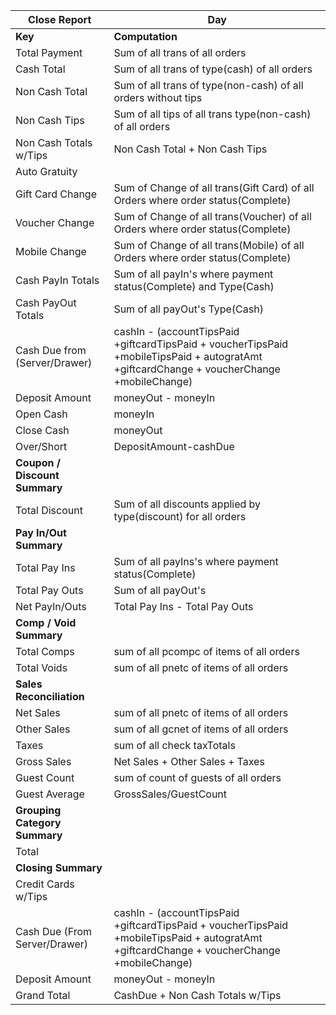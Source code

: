 | __Close Report__ | __Day__|
| ------ | ------ |
| __Key__ | __Computation__ |
| Total Payment | Sum of all trans of all orders |
| Cash Total | Sum of all trans of type(cash) of all orders |
| Non Cash Total | Sum of all trans of type(non-cash) of all orders without tips |
| Non Cash Tips | Sum of all tips of all trans type(non-cash) of all orders   |
| Non Cash Totals w/Tips | Non Cash Total + Non Cash Tips  |
| Auto Gratuity |  |
| Gift Card Change| Sum of Change of all trans(Gift Card) of all Orders where order status(Complete) |
| Voucher Change | Sum of Change of all trans(Voucher) of all Orders where order status(Complete) |
| Mobile Change |Sum of Change of all trans(Mobile) of all Orders where order status(Complete) |
| Cash PayIn Totals | Sum of all payIn's where payment status(Complete) and Type(Cash)|
| Cash PayOut Totals | Sum of all payOut's Type(Cash) |
| Cash Due from (Server/Drawer) | cashIn - (accountTipsPaid +giftcardTipsPaid + voucherTipsPaid +mobileTipsPaid + autogratAmt +giftcardChange + voucherChange +mobileChange)|
| Deposit Amount | moneyOut - moneyIn |
| Open Cash | moneyIn |
| Close Cash | moneyOut |
| Over/Short | DepositAmount-cashDue |
| __Coupon / Discount Summary__ |
| Total Discount | Sum of all discounts applied by type(discount) for all orders|
| __Pay In/Out Summary__ |
| Total Pay Ins | Sum of all payIns's where payment status(Complete) |
| Total Pay Outs | Sum of all payOut's|
| Net PayIn/Outs | Total Pay Ins - Total Pay Outs|
| __Comp / Void Summary__ |
| Total Comps | sum of all pcompc of items of all orders |
| Total Voids | sum of all pnetc of items of all orders  |
| __Sales Reconciliation__ |
| Net Sales | sum of all pnetc of items of all orders |
| Other Sales | sum of all gcnet of items of all orders 
| Taxes | sum of all check taxTotals |
| Gross Sales | Net Sales + Other Sales + Taxes |
| Guest Count | sum of count of guests of all orders |
| Guest Average | GrossSales/GuestCount |
| __Grouping Category Summary__ |
| Total  |  |
| __Closing Summary__ |
| Credit Cards w/Tips|  |
| Cash Due (From Server/Drawer) |cashIn - (accountTipsPaid +giftcardTipsPaid + voucherTipsPaid +mobileTipsPaid + autogratAmt +giftcardChange + voucherChange +mobileChange)|
| Deposit Amount | moneyOut - moneyIn|
| Grand Total | CashDue + Non Cash Totals w/Tips |
